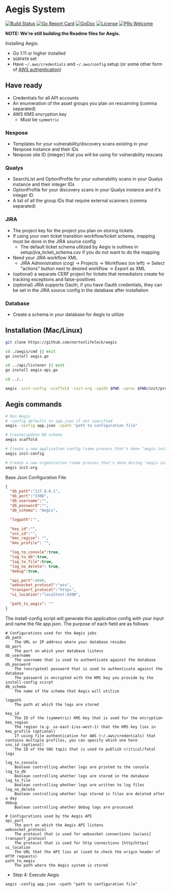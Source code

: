 # Aegis System

[![Build Status](https://api.travis-ci.org/nortonlifelock/aegis.svg?branch=master)](https://travis-ci.org/nortonlifelock/aegis)
[![Go Report Card](https://goreportcard.com/badge/github.com/nortonlifelock/aegis)](https://goreportcard.com/report/github.com/nortonlifelock/aegis)
[![GoDoc](https://godoc.org/github.com/nortonlifelock/aegis?status.svg)](https://godoc.org/github.com/nortonlifelock/aegis)
[![License](https://img.shields.io/badge/License-Apache%202.0-blue.svg)](https://opensource.org/licenses/Apache-2.0) [![PRs Welcome](https://img.shields.io/badge/PRs-welcome-brightgreen.svg)](http://makeapullrequest.com)

**NOTE: We're still building the Readme files for Aegis.**

Installing Aegis:

- Go 1.11 or higher installed
- `$GOPATH` set
- Have `~/.aws/credentials` and `~/.aws/config` setup (or some other form of [AWS authentication](https://docs.aws.amazon.com/sdk-for-go/v1/developer-guide/configuring-sdk.html#specifying-credentials))

## Have ready

- Credentials for all API accounts
- An enumeration of the asset groups you plan on rescanning (comma separated)
- AWS KMS encryption key
  - Must be `symmetric`

### Nexpose

- Templates for your vulnerability/discovery scans existing in your Nexpose instance and their IDs
- Nexpose site ID (integer) that you will be using for vulnerability rescans

### Qualys

- SearchList and OptionProfile for your vulnerability scans in your Qualys instance and their integer IDs
- OptionProfile for your discovery scans in your Qualys instance and it's integer ID
- A list of all the group IDs that require external scanners (comma separated)

### JIRA

- The project key for the project you plan on storing tickets
- If using your own ticket transition workflow/ticket schema, mapping must be done in the JIRA source config
    - The default ticket schema utilized by Aegis is outlines in setup/jira_ticket_schema.csv if you do not want to do the mapping
- Need your JIRA workflow XML
    - JIRA Administration (cog) -> Projects -> Workflows (on left) -> Select "actions" button next to desired workflow -> Export as XML
- (optional) a separate CERF project for tickets that remediators create for tracking exceptions and false-positives
- (optional) JIRA supports Oauth, if you have Oauth credentials, they can be set in the JIRA source config in the database after installation

### Database

- Create a schema in your database for Aegis to utilize

## Installation (Mac/Linux)

```sh
git clone https://github.com/nortonlifelock/aegis

cd ./aegis/cmd || exit
go install aegis.go

cd ../api/listener || exit
go install aegis-api.go

cd ../..

aegis -init-config -scaffold -init-org -cpath $PWD -sproc $PWD/init/procedures -migrate $PWD/init/migrations -tpath $PWD/init
```

## Aegis commands

```sh
# Run Aegis
# -config defaults to app.json if not specified
aegis -config app.json -cpath "path to configuration file"

# Create/update DB schema
aegis scaffold

# Create a new application config (same process that's done "aegis init")
aegis init-config

# Create a new organization (same process that's done during "aegis init")
aegis init-org
```

Base Json Configuration File: 
```json
{
  "db_path":"127.0.0.1",
  "db_port":"3306",
  "db_username":"",
  "db_password":"",
  "db_schema": "Aegis",

  "logpath":"",

  "key_id":"",
  "sns_id":"",
  "kms_region": "",
  "kms_profile": "",

  "log_to_console":true,
  "log_to_db":true,
  "log_to_file":true,
  "log_no_delete": true,
  "debug":true,

  "api_port":4040,
  "websocket_protocol":"wss",
  "transport_protocol":"https",
  "ui_location":"localhost:4200",

  "path_to_aegis": ""
}
```

The install-config script will generate this application config with your input and name the file app.json. The purpose of each field are as follows:
```
# Configurations used for the Aegis jobs
db_path
    The URL or IP address where your database resides
db_port
    The port on which your database listens
db_username
    The username that is used to authenticate against the database
db_password
    The (encrypted) password that is used to authenticate against the database
    The password is encrypted with the KMS key you provide by the install-config scirpt
db_schema
    The name of the schema that Aegis will utilize

logpath
    The path at which the logs are stored

key_id
    The ID of the (symmetric) KMS key that is used for the encryption
kms_region
    The region (e.g. us-east-1/us-west-1) that the KMS key lies in
kms_profile (optional)
    If using file authentication for AWS (~/.aws/credentials) that contains multiple profiles, you can specify which one here
sns_id (optional)
    The ID of the SNS topic that is used to publish critical/fatal logs

log_to_console
    Boolean controlling whether logs are printed to the console
log_to_db
    Boolean controlling whether logs are stored in the database 
log_to_file
    Boolean controlling whether logs are written to log files
log_no_delete
    Boolean controlling whether logs stored in files are deleted after a day
debug
    Boolean controlling whether debug logs are processed
 
# Configurations used by the Aegis API
api_port
    The port on which the Aegis API listens
websocket_protocol
    The protocol that is used for websocket connections [ws|wss]    
transport_protocol
    The protocol that is used for http connections [http|https]
ui_location
    The URL that the API lies at (used to check the origin header of HTTP requests)
path_to_aegis
    The path where the Aegis system is stored
```

- Step 4: Execute Aegis
```
aegis -config app.json -cpath "path to configuration file"
```
